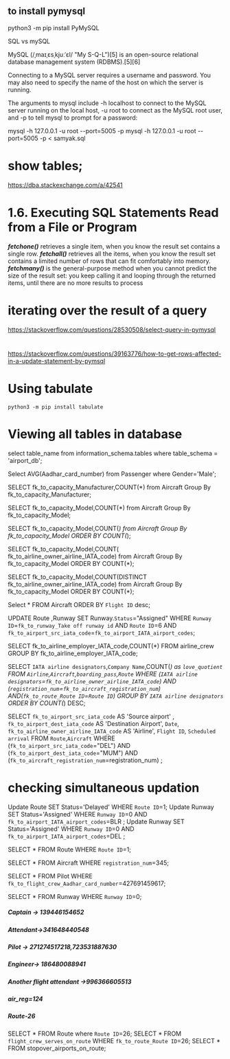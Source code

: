 ## to install pymysql

python3 -m pip install PyMySQL

SQL vs mySQL

MySQL (/ˌmaɪˌɛsˌkjuːˈɛl/ "My S-Q-L")[5] is an open-source relational database management system (RDBMS).[5][6]

Connecting to a MySQL server requires a username and password. You may also need to specify the name of the host on which the server is running.

The arguments to mysql include -h localhost to connect to the MySQL server running on the local host, -u root to connect as the MySQL root user, and -p to tell mysql to prompt for a password:

mysql -h 127.0.0.1 -u root --port=5005 -p 
mysql -h 127.0.0.1 -u root --port=5005 -p < samyak.sql

# show tables;

https://dba.stackexchange.com/a/42541

# 1.6. Executing SQL Statements Read from a File or Program


***fetchone()*** retrieves a single item, when you know the result set contains a single row. 
***fetchall()*** retrieves all the items, when you know the result set contains a limited number of rows that can fit comfortably into memory. 
***fetchmany()*** is the general-purpose method when you cannot predict the size of the result set: you keep calling it and looping through the returned items, until there are no more results to process


# iterating over the result of a query
https://stackoverflow.com/questions/28530508/select-query-in-pymysql


#
https://stackoverflow.com/questions/39163776/how-to-get-rows-affected-in-a-update-statement-by-pymsql

# Using tabulate
```
python3 -m pip install tabulate
```

# Viewing all tables in database
select table_name from information_schema.tables where table_schema = 'airport_db';

Select AVG(Aadhar_card_number) from Passenger where Gender='Male';

SELECT fk_to_capacity_Manufacturer,COUNT(*) from Aircraft Group By fk_to_capacity_Manufacturer;

SELECT fk_to_capacity_Model,COUNT(*) from Aircraft Group By fk_to_capacity_Model;

SELECT fk_to_capacity_Model,COUNT(*) from Aircraft Group By fk_to_capacity_Model ORDER BY COUNT(*);

SELECT fk_to_capacity_Model,COUNT( fk_to_airline_owner_airline_IATA_code) from Aircraft Group By fk_to_capacity_Model ORDER BY COUNT(*);

SELECT fk_to_capacity_Model,COUNT(DISTINCT fk_to_airline_owner_airline_IATA_code) from Aircraft Group By fk_to_capacity_Model ORDER BY COUNT(*);

Select * FROM Aircraft ORDER BY `Flight ID` desc;

UPDATE Route ,Runway SET Runway.`Status`="Assigned" WHERE `Runway ID`=`fk_to_runway_Take off runway id`
        AND `Route ID`=6
        AND `fk_to_airport_src_iata_code`=`fk_to_airport_IATA_airport_codes`;

SELECT fk_to_airline_employer_IATA_code,COUNT(*) FROM airline_crew GROUP BY fk_to_airline_employer_IATA_code;


SELECT `IATA airline designators`,`Company Name`,COUNT(*) as    `love_quotient`
FROM `Airline`,`Aircraft`,`boarding_pass`,`Route`
WHERE (`IATA airline designators`=`fk_to_airline_owner_airline_IATA_code`) AND (`registration_num`=`fk_to_aircraft_registration_num`)
AND(`fk_to_route_Route ID`=`Route ID`)
GROUP BY `IATA airline designators`
ORDER BY COUNT(*) DESC;

SELECT `fk_to_airport_src_iata_code` AS 'Source airport' ,
                        `fk_to_airport_dest_iata_code` AS 'Destination Airport',
                        `Date`,
                        `fk_to_airline_owner_airline_IATA_code` AS 'Airline',
                        `Flight ID`,
                        `Scheduled arrival` 
                FROM `Route`,`Aircraft`
                WHERE (`fk_to_airport_src_iata_code`="DEL")
                AND   (`fk_to_airport_dest_iata_code`="MUM")
                AND   (`fk_to_aircraft_registration_num`=registration_num) 
                                    ;

# checking simultaneous updation
Update Route SET Status='Delayed' WHERE `Route ID`=1;
Update Runway SET Status='Assigned' WHERE `Runway ID`=0 AND `fk_to_airport_IATA_airport_codes`=BLR ;
Update Runway SET Status='Assigned' WHERE `Runway ID`=0 AND `fk_to_airport_IATA_airport_codes`=DEL ;


SELECT * FROM Route WHERE `Route ID`=1;

SELECT * FROM Aircraft WHERE `registration_num`=345;

SELECT * FROM Pilot WHERE  `fk_to_flight_crew_Aadhar_card_number`=427691459617;

SELECT * FROM Runway WHERE `Runway ID`=0;

##### Captain -> 139446154652 
##### Attendant->341648440548
##### Pilot  -> 271274517218,723531887630
##### Engineer-> 186480088941
##### Another flight attendant ->996366605513
##### air_reg=124

##### Route-26
SELECT * FROM Route where `Route ID`=26;
SELECT * FROM `flight_crew_serves_on_route` WHERE `fk_to_route_Route ID`=26;
SELECT * FROM stopover_airports_on_route;
